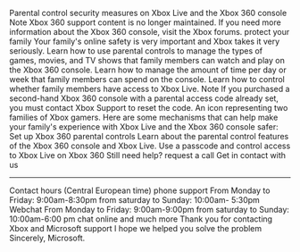 Parental control security measures on Xbox Live and the Xbox 360 console
Note Xbox 360 support content is no longer maintained. If you need more information about the Xbox 360 console, visit the Xbox forums.
protect your family
Your family's online safety is very important and Xbox takes it very seriously.
Learn how to use parental controls to manage the types of games, movies, and TV shows that family members can watch and play on the Xbox 360 console.
Learn how to manage the amount of time per day or week that family members can spend on the console.
Learn how to control whether family members have access to Xbox Live.
Note If you purchased a second-hand Xbox 360 console with a parental access code already set, you must contact Xbox Support to reset the code.
An icon representing two families of Xbox gamers.
Here are some mechanisms that can help make your family's experience with Xbox Live and the Xbox 360 console safer:
Set up Xbox 360 parental controls
Learn about the parental control features of the Xbox 360 console and Xbox Live.
Use a passcode and control access to Xbox Live on Xbox 360
Still need help?
request a call
Get in contact with us
____________________________________________
Contact hours (Central European time)
phone support
From Monday to Friday:
9:00am-8:30pm
from saturday to
Sunday: 10:00am-
5:30pm Webchat
                                                                  From Monday to Friday:
                                                                  9:00am-9:00pm
                                                                   from saturday
                                                                   to Sunday: 10:00am-6:00 pm
chat online and much more
Thank you for contacting Xbox and Microsoft support I hope we helped you solve the problem
Sincerely, Microsoft.

